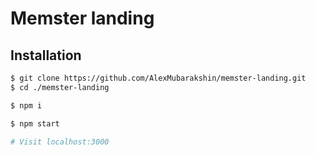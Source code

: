 # Memster landing

## Installation

```bash
$ git clone https://github.com/AlexMubarakshin/memster-landing.git
$ cd ./memster-landing

$ npm i

$ npm start

# Visit localhost:3000
```
